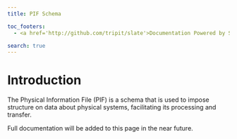 ```yaml
---
title: PIF Schema

toc_footers:
  - <a href='http://github.com/tripit/slate'>Documentation Powered by Slate</a>

search: true
---
```


# <a name="introduction">Introduction</a>

The Physical Information File (PIF) is a schema that is used to impose structure on data about physical systems, facilitating its processing and transfer.

Full documentation will be added to this page in the near future.
